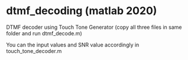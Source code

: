 # dtmf_decoding (matlab 2020)
DTMF decoder using Touch Tone Generator
(copy all three files in same folder and run dtmf_decode.m)

You can the input values and SNR value accordingly in touch_tone_decoder.m
